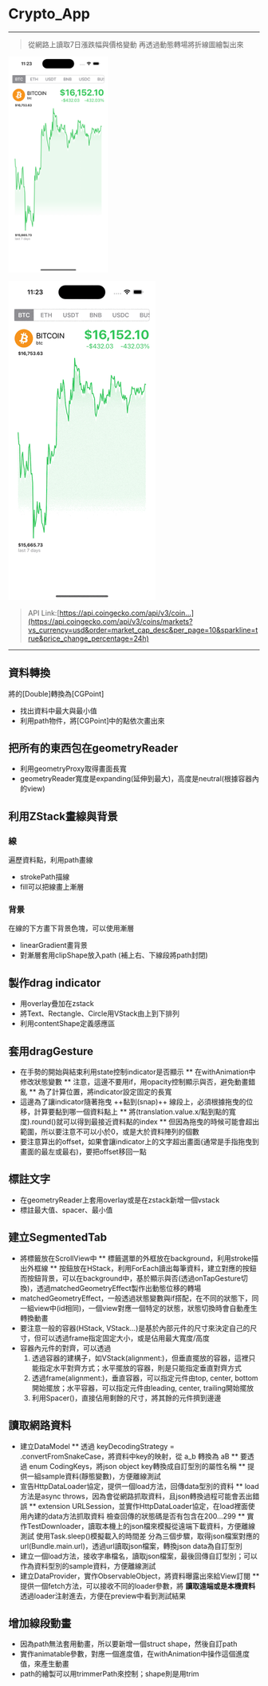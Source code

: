 # Crypto_App
---
> 從網路上讀取7日漲跌幅與價格變動
> 再透過動態轉場將折線圖繪製出來

<img src="./lineGraph_image.png" width=200>

![demo_gif](./lineGraph_gif.gif "gif")

> API Link:[https://api.coingecko.com/api/v3/coin...](https://api.coingecko.com/api/v3/coins/markets?vs_currency=usd&order=market_cap_desc&per_page=10&sparkline=true&price_change_percentage=24h)
---
## 資料轉換
  將的[Double]轉換為[CGPoint]
  * 找出資料中最大與最小值
  * 利用path物件，將[CGPoint]中的點依次畫出來

## 把所有的東西包在geometryReader
  * 利用geometryProxy取得畫面長寬
  * geometryReader寬度是expanding(延伸到最大)，高度是neutral(根據容器內的view)

## 利用ZStack畫線與背景
### 線
  遍歷資料點，利用path畫線
  * strokePath描線
  * fill可以把線畫上漸層

### 背景
  在線的下方畫下背景色塊，可以使用漸層
  * linearGradient畫背景
  * 對漸層套用clipShape放入path (補上右、下線段將path封閉)

## 製作drag indicator
  * 用overlay疊加在zstack
  * 將Text、Rectangle、Circle用VStack由上到下排列
  * 利用contentShape定義感應區
## 套用dragGesture
  * 在手勢的開始與結束利用state控制indicator是否顯示
    ** 在withAnimation中修改狀態變數
    ** 注意，這邊不要用if，用opacity控制顯示與否，避免動畫錯亂
    ** 為了計算位置，將indicator設定固定的長寬
  * 這邊為了讓indicator隨著拖曳 ++黏到(snap)++ 線段上，必須根據拖曳的位移，計算要黏到哪一個資料點上
    ** 將(translation.value.x/點到點的寬度).round()就可以得到最接近資料點的index
    ** 但因為拖曳的時候可能會超出範圍，所以要注意不可以小於0，或是大於資料陣列的個數
  * 要注意算出的offset，如果會讓indicator上的文字超出畫面(通常是手指拖曳到畫面的最左或最右)，要把offset移回一點

## 標註文字
  * 在geometryReader上套用overlay或是在zstack新增一個vstack
  * 標註最大值、spacer、最小值
  
## 建立SegmentedTab
  * 將標籤放在ScrollView中
    ** 標籤選單的外框放在background，利用stroke描出外框線
    ** 按鈕放在HStack，利用ForEach讀出每筆資料，建立對應的按鈕
       而按鈕背景，可以在background中，基於顯示與否(透過onTapGesture切換)，透過matchedGeometryEffect製作出動態位移的轉場
  * matchedGeometryEffect，一般透過狀態變數與if搭配，在不同的狀態下，同一組view中(id相同)，一個view對應一個特定的狀態，狀態切換時會自動產生轉換動畫
  * 要注意一般的容器(HStack, VStack...)是基於內部元件的尺寸來決定自己的尺寸，但可以透過frame指定固定大小，或是佔用最大寬度/高度
  * 容器內元件的對齊，可以透過
    1. 透過容器的建構子，如VStack(alignment:)，但垂直擺放的容器，這裡只能指定水平對齊方式；水平擺放的容器，則是只能指定垂直對齊方式
    2. 透過frame(alignment:)，垂直容器，可以指定元件由top, center, bottom開始擺放；水平容器，可以指定元件由leading, center, trailing開始擺放
    3. 利用Spacer()，直接佔用剩餘的尺寸，將其餘的元件擠到邊邊

## 讀取網路資料
  * 建立DataModel
    ** 透過 keyDecodingStrategy = .convertFromSnakeCase，將資料中key的映射，從 a_b 轉換為 aB
    ** 要透過 enum CodingKeys，將json object key轉換成自訂型別的屬性名稱
    ** 提供一組sample資料(靜態變數)，方便離線測試
  * 宣告HttpDataLoader協定，提供一個load方法，回傳data型別的資料
    ** load方法是async throws，因為會從網路抓取資料，且json轉換過程可能會丟出錯誤
    ** extension URLSession，並實作HttpDataLoader協定，在load裡面使用內建的data方法抓取資料
        檢查回傳的狀態碼是否有包含在200...299
    ** 實作TestDownloader，讀取本機上的json檔來模擬從遠端下載資料，方便離線測試
        使用Task.sleep()模擬載入的時間差
        分為三個步驟，取得json檔案對應的url(Bundle.main.url)，透過url讀取json檔案，轉換json data為自訂型別
  * 建立一個load方法，接收字串檔名，讀取json檔案，最後回傳自訂型別；可以作為資料型別的sample資料，方便離線測試
  * 建立DataProvider，實作ObservableObject，將資料曝露出來給View訂閱
    ** 提供一個fetch方法，可以接收不同的loader參數，將 __讀取遠端或是本機資料__ 透過loader注射進去，方便在preview中看到測試結果

## 增加線段動畫
  * 因為path無法套用動畫，所以要新增一個struct shape，然後自訂path
  * 實作animatable參數，對應一個進度值，在withAnimation中操作這個進度值，來產生動畫
  * path的繪製可以用trimmerPath來控制；shape則是用trim
  
